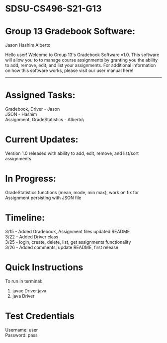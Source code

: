 # SDSU-CS496-S21-G13

# Group 13 Gradebook Software:

Jason
Hashim
Alberto

Hello user! Welcome to Group 13's Gradebook Software v1.0. This software will allow you to to manage course assignments by granting you the ability to add, remove, edit, and list your assignments. For additional information on how this software works, please visit our user manual here!

***

# Assigned Tasks: 
Gradebook, Driver - Jason\
JSON - Hashim\
Assignment, GradeStatistics - Alberto\

# Current Updates:
Version 1.0 released with ability to add, edit, remove, and list/sort assignments

# In Progress:
GradeStatistics functions (mean, mode, min max), work on fix for Assignment persisting with JSON file

# Timeline:
3/15 - Added Gradebook, Assignment files updated README\
3/22 - Added Driver class\
3/25 - login, create, delete, list, get assignments functionality\
3/26 - Added comments, update README, first release

# Quick Instructions
To run in terminal: 
1. javac Driver.java
2. java Driver

# Test Credentials
Username: user\
Password: pass

